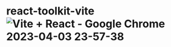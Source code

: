# react-toolkit-vite![Vite + React - Google Chrome 2023-04-03 23-57-38](https://user-images.githubusercontent.com/114434307/229627732-d4fc3755-0b05-4928-b857-a8f9ec8ebeb9.gif)
